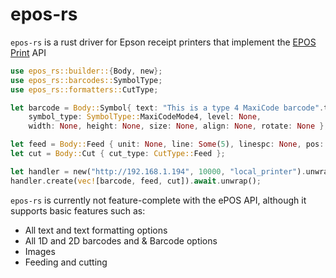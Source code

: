 # epos-rs

`epos-rs` is a rust driver for Epson receipt printers that implement the [EPOS Print](https://files.support.epson.com/pdf/pos/bulk/epos-print_xml_um_en_revi.pdf) API

```rust
use epos_rs::builder::{Body, new};
use epos_rs::barcodes::SymbolType;
use epos_rs::formatters::CutType;

let barcode = Body::Symbol{ text: "This is a type 4 MaxiCode barcode".to_string(), 
    symbol_type: SymbolType::MaxiCodeMode4, level: None, 
    width: None, height: None, size: None, align: None, rotate: None };

let feed = Body::Feed { unit: None, line: Some(5), linespc: None, pos: None };
let cut = Body::Cut { cut_type: CutType::Feed };

let handler = new("http://192.168.1.194", 10000, "local_printer").unwrap();
handler.create(vec![barcode, feed, cut]).await.unwrap();

```

`epos-rs` is currently not feature-complete with the ePOS API, although it supports basic features such as:

- All text and text formatting options
- All 1D and 2D barcodes and & Barcode options
- Images
- Feeding and cutting